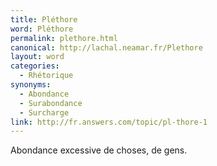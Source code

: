 ```yaml
---
title: Pléthore
word: Pléthore
permalink: plethore.html
canonical: http://lachal.neamar.fr/Plethore
layout: word
categories:
  - Rhétorique
synonyms:
  - Abondance
  - Surabondance
  - Surcharge
link: http://fr.answers.com/topic/pl-thore-1
---
```


Abondance excessive de choses, de gens.

